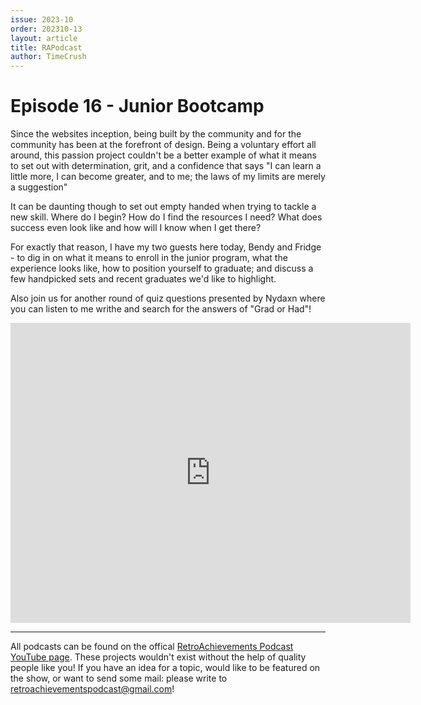 ```yaml
---
issue: 2023-10
order: 202310-13
layout: article
title: RAPodcast
author: TimeCrush
---
```


# Episode 16 - Junior Bootcamp

Since the websites inception, being built by the community and for the community has been at the forefront of design. Being a voluntary effort all around, this passion project couldn't be a better example of what it means to set out with determination, grit, and a confidence that says "I can learn a little more, I can become greater, and to me; the laws of my limits are merely a suggestion" 

It can be daunting though to set out empty handed when trying to tackle a new skill. Where do I begin? How do I find the resources I need? What does success even look like and how will I know when I get there?

For exactly that reason, I have my two guests here today, Bendy and Fridge - to dig in on what it means to enroll in the junior program, what the experience looks like, how to position yourself to graduate; and discuss a few handpicked sets and recent graduates we'd like to highlight.

Also join us for another round of quiz questions presented by Nydaxn where you can listen to me writhe and search for the answers of "Grad or Had"!

<p align="center">
    <iframe
        width="640"
        height="480"
        src="https://www.youtube.com/embed/F2MfNZsvU5w"
        frameborder="0"
        allow="autoplay; encrypted-media"
        allowfullscreen
    >
    </iframe>
</p>

---

All podcasts can be found on the offical [RetroAchievements Podcast YouTube page](https://www.youtube.com/channel/UCI8xnJhIZ2RDf9SEoAx2jFQ). These projects wouldn't exist without the help of quality people like you! If you have an idea for a topic, would like to be featured on the show, or want to send some mail: please write to retroachievementspodcast@gmail.com!